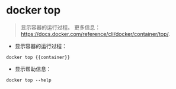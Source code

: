 # docker top

> 显示容器的运行过程。
> 更多信息：<https://docs.docker.com/reference/cli/docker/container/top/>.

- 显示容器的运行过程：

`docker top {{container}}`

- 显示帮助信息：

`docker top --help`